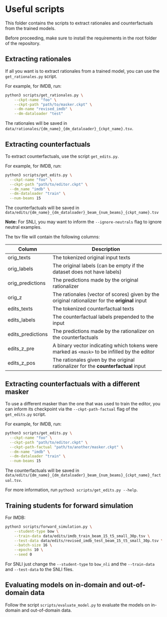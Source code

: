 # Useful scripts

This folder contains the scripts to extract rationales and counterfactuals from the trained models.

Before proceeding, make sure to install the requirements in the root folder of the repository.


## Extracting rationales

If all you want is to extract rationales from a trained model, you can use the `get_rationales.py` script.

For example, for IMDB, run:

```bash
python3 scripts/get_rationales.py \
    --ckpt-name "foo" \
    --ckpt-path "path/to/masker.ckpt" \
    --dm-name "revised_imdb" \
    --dm-dataloader "test"
```

The rationales will be saved in `data/rationales/{dm_name}_{dm_dataloader}_{ckpt_name}.tsv`.


## Extracting counterfactuals

To extract counterfactuals, use the script `get_edits.py`. 

For example, for IMDB, run:

```bash
python3 scripts/get_edits.py \
  --ckpt-name "foo" \
  --ckpt-path "path/to/editor.ckpt" \
  --dm_name "imdb" \
  --dm-dataloader "train" \
  --num-beams 15
```

The counterfactuals will be saved in `data/edits/{dm_name}_{dm_dataloader}_beam_{num_beams}_{ckpt_name}.tsv`

**Note:** For SNLI, you may want to inform the `--ignore-neutrals` flag to ignore neutral examples.

The tsv file will contain the following columns:

| Column             | Description                                                                                     |
|--------------------|-------------------------------------------------------------------------------------------------|
| orig_texts         | The tokenized original input texts                                                              |
| orig_labels        | The original labels (can be empty if the dataset does not have labels)                          |
| orig_predictions   | The predictions made by the original rationalizer                                               |
| orig_z             | The rationales (vector of scores) given by the original rationalizer for the **original** input |
| edits_texts        | The tokenized counterfactual texts                                                              |
| edits_labels       | The counterfactual labels prepended to the input                                                |
| edits_predictions  | The predictions made by the rationalizer on the counterfactuals                                 |
| edits_z_pre        | A binary vector indicating which tokens were marked as `<mask>` to be infilled by the editor    |
| edits_z_pos        | The rationales given by the original rationalizer for the **counterfactual** input              |


## Extracting counterfactuals with a different masker

To use a different masker than the one that was used to train the editor, you can inform its checkpoint via the
`--ckpt-path-factual` flag of the `get_edits.py` script. 

For example, for IMDB, run:

```bash
python3 scripts/get_edits.py \
  --ckpt-name "foo" \
  --ckpt-path "path/to/editor.ckpt" \
  --ckpt-path-factual "path/to/another/masker.ckpt" \
  --dm-name "imdb" \
  --dm-dataloader "train" \
  --num-beams 15
```

The counterfactuals will be saved in `data/edits/{dm_name}_{dm_dataloader}_beam_{num_beams}_{ckpt_name}_factual.tsv`.

For more information, run `python3 scripts/get_edits.py --help`.


## Training students for forward simulation

For IMDB:
```bash
python3 scripts/forward_simulation.py \
    --student-type bow \
    --train-data data/edits/imdb_train_beam_15_t5_small_30p.tsv \
    --test-data data/edits/revised_imdb_test_beam_15_t5_small_30p.tsv \
    --batch-size 16 \
    --epochs 10 \
    --seed 0
```

For SNLI just change the `--student-type` to `bow_nli` and the `--train-data` and `--test-data` to the SNLI files.


## Evaluating models on in-domain and out-of-domain data

Follow the script `scripts/evaluate_model.py` to evaluate the models on in-domain and out-of-domain data.
